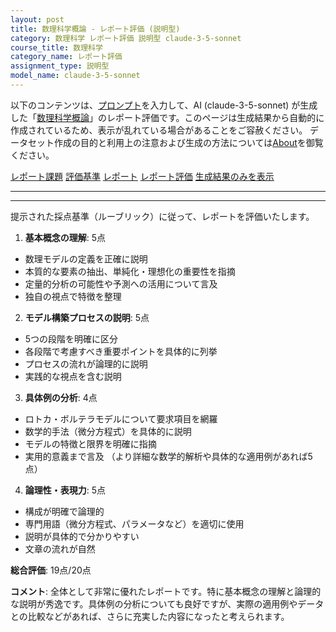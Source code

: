 ```yaml
---
layout: post
title: 数理科学概論 - レポート評価 (説明型)
category: 数理科学 レポート評価 説明型 claude-3-5-sonnet
course_title: 数理科学
category_name: レポート評価
assignment_type: 説明型
model_name: claude-3-5-sonnet
---
```


以下のコンテンツは、[プロンプト](http://127.0.0.1:8000/generated/数理科学/claude-3-5-sonnet/prompt_レポート評価-説明型.md)を入力して、AI (claude-3-5-sonnet) が生成した「[数理科学概論](/contents/数理科学/)」のレポート評価です。このページは生成結果から自動的に作成されているため、表示が乱れている場合があることをご容赦ください。
データセット作成の目的と利用上の注意および生成の方法については[About](/About)を御覧ください。

[レポート課題](../レポート課題-説明型)
[評価基準](../評価基準-説明型)
[レポート](../レポート-説明型)
[レポート評価](../レポート評価-説明型)
[生成結果のみを表示](http://127.0.0.1:8000/generated/数理科学/claude-3-5-sonnet/レポート評価-説明型.md)
  

***
***
  
提示された採点基準（ルーブリック）に従って、レポートを評価いたします。

1. **基本概念の理解**: 5点
- 数理モデルの定義を正確に説明
- 本質的な要素の抽出、単純化・理想化の重要性を指摘
- 定量的分析の可能性や予測への活用について言及
- 独自の視点で特徴を整理

2. **モデル構築プロセスの説明**: 5点
- 5つの段階を明確に区分
- 各段階で考慮すべき重要ポイントを具体的に列挙
- プロセスの流れが論理的に説明
- 実践的な視点を含む説明

3. **具体例の分析**: 4点
- ロトカ・ボルテラモデルについて要求項目を網羅
- 数学的手法（微分方程式）を具体的に説明
- モデルの特徴と限界を明確に指摘
- 実用的意義まで言及
（より詳細な数学的解析や具体的な適用例があれば5点）

4. **論理性・表現力**: 5点
- 構成が明確で論理的
- 専門用語（微分方程式、パラメータなど）を適切に使用
- 説明が具体的で分かりやすい
- 文章の流れが自然

**総合評価**: 19点/20点

**コメント**:
全体として非常に優れたレポートです。特に基本概念の理解と論理的な説明が秀逸です。具体例の分析についても良好ですが、実際の適用例やデータとの比較などがあれば、さらに充実した内容になったと考えられます。
